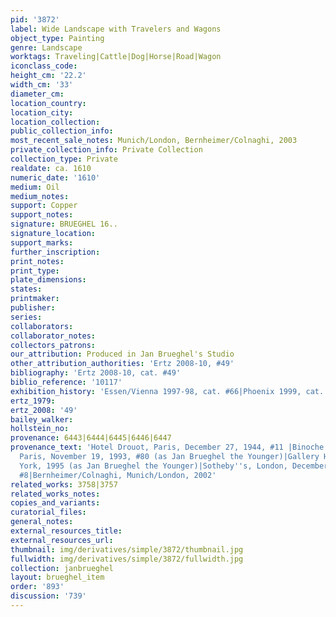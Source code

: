 ```yaml
---
pid: '3872'
label: Wide Landscape with Travelers and Wagons
object_type: Painting
genre: Landscape
worktags: Traveling|Cattle|Dog|Horse|Road|Wagon
iconclass_code:
height_cm: '22.2'
width_cm: '33'
diameter_cm:
location_country:
location_city:
location_collection:
public_collection_info:
most_recent_sale_notes: Munich/London, Bernheimer/Colnaghi, 2003
private_collection_info: Private Collection
collection_type: Private
realdate: ca. 1610
numeric_date: '1610'
medium: Oil
medium_notes:
support: Copper
support_notes:
signature: BRUEGHEL 16..
signature_location:
support_marks:
further_inscription:
print_notes:
print_type:
plate_dimensions:
states:
printmaker:
publisher:
series:
collaborators:
collaborator_notes:
collectors_patrons:
our_attribution: Produced in Jan Brueghel's Studio
other_attribution_authorities: 'Ertz 2008-10, #49'
bibliography: 'Ertz 2008-10, cat. #49'
biblio_reference: '10117'
exhibition_history: 'Essen/Vienna 1997-98, cat. #66|Phoenix 1999, cat. #8d'
ertz_1979:
ertz_2008: '49'
bailey_walker:
hollstein_no:
provenance: 6443|6444|6445|6446|6447
provenance_text: 'Hotel Drouot, Paris, December 27, 1944, #11 |Binoche and Godeau,
  Paris, November 19, 1993, #80 (as Jan Brueghel the Younger)|Gallery Haboldt, New
  York, 1995 (as Jan Brueghel the Younger)|Sotheby''s, London, December 14, 2000,
  #8|Bernheimer/Colnaghi, Munich/London, 2002'
related_works: 3758|3757
related_works_notes:
copies_and_variants:
curatorial_files:
general_notes:
external_resources_title:
external_resources_url:
thumbnail: img/derivatives/simple/3872/thumbnail.jpg
fullwidth: img/derivatives/simple/3872/fullwidth.jpg
collection: janbrueghel
layout: brueghel_item
order: '893'
discussion: '739'
---
```

